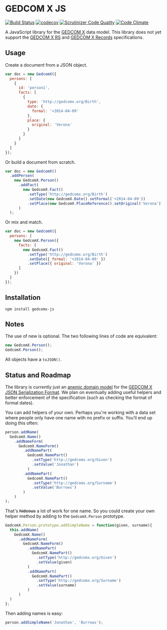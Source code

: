 # GEDCOM X JS

[![Build Status](https://travis-ci.org/rootsdev/gedcomx-js.svg?branch=master)](https://travis-ci.org/rootsdev/gedcomx-js)
[![codecov](https://codecov.io/gh/rootsdev/gedcomx-js/branch/master/graph/badge.svg)](https://codecov.io/gh/rootsdev/gedcomx-js)
[![Scrutinizer Code Quality](https://scrutinizer-ci.com/g/rootsdev/gedcomx-js/badges/quality-score.png?b=master)](https://scrutinizer-ci.com/g/rootsdev/gedcomx-js/?branch=master)
[![Code Climate](https://codeclimate.com/github/rootsdev/gedcomx-js/badges/gpa.svg)](https://codeclimate.com/github/rootsdev/gedcomx-js)

A JavaScript library for the [GEDCOM X](http://www.gedcomx.org/) data model.
This library does not yet support the [GEDCOM X RS](https://github.com/FamilySearch/gedcomx-rs)
and [GEDCOM X Records](https://github.com/FamilySearch/gedcomx-record/blob/master/specifications/record-specification.md) specifications.

## Usage

Create a document from a JSON object.

```js
var doc = new GedcomX({
  persons: [
    {
      id: 'person1',
      facts: [
        {
          type: 'http://gedcomx.org/Birth',
          date: {
            formal: '+2014-04-09'
          },
          place: {
            original: 'Verona'
          }
        }
      ]
    }
  ]
});
```

Or build a document from scratch.

```js
var doc = new GedcomX()
  .addPerson(
    new GedcomX.Person()
      .addFact(
        new GedcomX.Fact()
          .setType('http://gedcomx.org/Birth')
          .setDate(new GedcomX.Date().setFormal('+2014-04-09'))
          .setPlace(new GedcomX.PlaceReference().setOriginal('Verona'))
      )
  );
```

Or mix and match.

```js
var doc = new GedcomX({
  persons: [
    new GedcomX.Person({
      facts: [
        new GedcomX.Fact()
          .setType('http://gedcomx.org/Birth')
          .setDate({ formal: '+2014-04-09' })
          .setPlace({ original: 'Verona' })
      ]
    })
  ]
});
```

## Installation

```
npm install gedcomx-js
```

## Notes

The use of new is optional. The two following lines of code are equivalent:

```js
new GedcomX.Person();
GedcomX.Person();
```

All objects have a `toJSON()`.

## Status and Roadmap

The library is currently just an [anemic domain model](https://en.wikipedia.org/wiki/Anemic_domain_model)
for the [GEDCOM X JSON Serialization Format](https://github.com/FamilySearch/gedcomx/blob/master/specifications/json-format-specification.md).
We plan on eventually adding useful helpers and better enforcement of the specification
(such as checking the format of formal dates).

You can add helpers of your own. Perhaps you're working with a data set where
people only have one name with no prefix or suffix. You'll end up doing this often:

```js
person.addName(
  GedcomX.Name()
    .addNameForm(
      GedcomX.NameForm()
        .addNamePart(
          GedcomX.NamePart()
            .setType('http://gedcomx.org/Given')
            .setValue('Jonathan')
          )
        .addNamePart(
          GedcomX.NamePart()
            .setType('http://gedcomx.org/Surname')
            .setValue('Burrows')
        )
    )
);
```

That's ~~hideous~~ a lot of work for one name. So you could create your own helper method
by adding to the `GedcomX.Person` prototype.

```js
GedcomX.Person.prototype.addSimpleName = function(given, surname){
  this.addName(
    GedcomX.Name()
      .addNameForm(
        GedcomX.NameForm()
          .addNamePart(
            GedcomX.NamePart()
              .setType('http://gedcomx.org/Given')
              .setValue(given)
          )
          .addNamePart(
            GedcomX.NamePart()
              .setType('http://gedcomx.org/Surname')
              .setValue(surname)
          )
      )
  )
};
```

Then adding names is easy:

```js
person.addSimpleName('Jonathan', 'Burrows');
```
